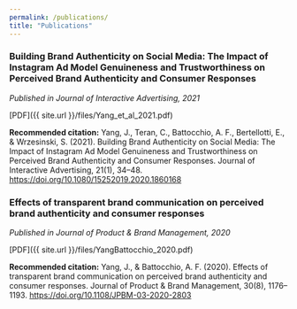 ```yaml
---
permalink: /publications/
title: "Publications"
---
```


### Building Brand Authenticity on Social Media: The Impact of Instagram Ad Model Genuineness and Trustworthiness on Perceived Brand Authenticity and Consumer Responses

*Published in Journal of Interactive Advertising, 2021*

[PDF]({{ site.url }}/files/Yang_et_al_2021.pdf)

**Recommended citation:** Yang, J., Teran, C., Battocchio, A. F., Bertellotti, E., & Wrzesinski, S. (2021). Building Brand Authenticity on Social Media: The Impact of Instagram Ad Model Genuineness and Trustworthiness on Perceived Brand Authenticity and Consumer Responses. Journal of Interactive Advertising, 21(1), 34–48. https://doi.org/10.1080/15252019.2020.1860168

### Effects of transparent brand communication on perceived brand authenticity and consumer responses

*Published in Journal of Product & Brand Management, 2020*

[PDF]({{ site.url }}/files/YangBattocchio_2020.pdf)

**Recommended citation:** Yang, J., & Battocchio, A. F. (2020). Effects of transparent brand communication on perceived brand authenticity and consumer responses. Journal of Product & Brand Management, 30(8), 1176–1193. https://doi.org/10.1108/JPBM-03-2020-2803 
